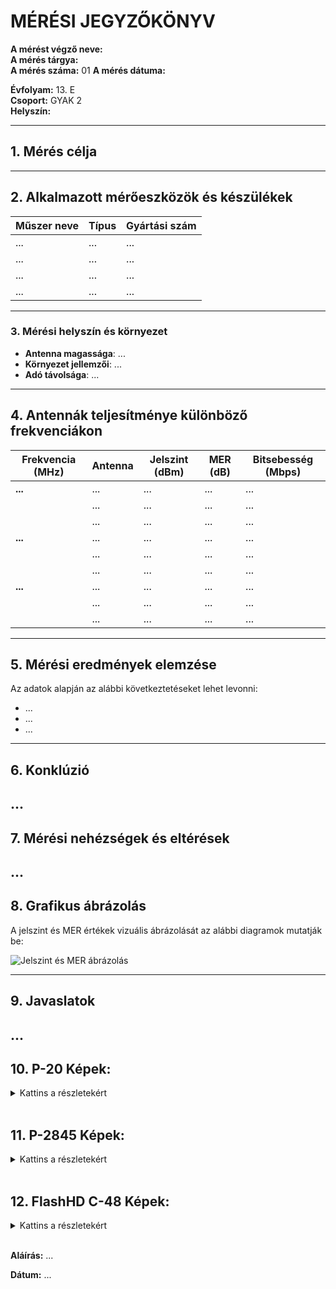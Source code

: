 

# MÉRÉSI JEGYZŐKÖNYV

**A mérést végző neve:**  
**A mérés tárgya:**   
**A mérés száma:**  01
**A mérés dátuma:**   
  

**Évfolyam:** 13. E  
**Csoport:** GYAK 2  
**Helyszín:**   

---

## 1. Mérés célja


---

## 2. Alkalmazott mérőeszközök és készülékek

| Műszer neve                         | Típus       | Gyártási szám |
| ----------------------------------- | ----------- | ------------- |
| ...  | ...   | ...          |
| ...                             | ...       | ...    |
| ...                             | ...       | ...    |
| ...                 | ...       | ...           |

---

### 3. **Mérési helyszín és környezet**
- **Antenna magassága**: ...
- **Környezet jellemzői**: ...
- **Adó távolsága**: ...

---

## 4. Antennák teljesítménye különböző frekvenciákon

| Frekvencia (MHz) | Antenna          | Jelszint (dBm) | MER (dB) | Bitsebesség (Mbps) |
| ---------------- | ---------------- | -------------- | -------- | ------------------ |
| **...**      | ...        | ...          | ...     | ...          |
|                  | ...      | ...          | ...     | ...          |
|                  | ... | ...          | ...     | ...          |
| **...**      | ...        | ...          | ...     | ...          |
|                  | ...      | ...          | ...     | ...         |
|                  | ... | ...          | ...     | ...          |
| **...**      | ...        | ...          | ...     | ...          |
|                  | ...      | ...          | ...     | ...          |
|                  | ... | ...          | ...     | ...          |

---

## 5. Mérési eredmények elemzése
Az adatok alapján az alábbi következtetéseket lehet levonni:

- ...
- ...
- ...
---

## 6. Konklúzió
...
---

## 7. Mérési nehézségek és eltérések
...
---

## 8. Grafikus ábrázolás
A jelszint és MER értékek vizuális ábrázolását az alábbi diagramok mutatják be:

![Jelszint és MER ábrázolás](...) 

---

## 9. Javaslatok
...
---

## 10. P-20 Képek:
<details>
<summary>Kattins a részletekért</summary>

**474Mhz Mért Képek:**
    <img src=...>
    <img src=...>

---

**570MHz Mért Képek**
    <img src=...>
    <img src=...>

---

**706MHz Mért Képek**
    <img src=...>
    <img src=...>

---

</details>

<br>

## 11. P-2845 Képek:
<details>

<summary>Kattins a részletekért</summary>

**474Mhz Mért Képek:**
    <img ...>
    <img ...>

---

**570MHz Mért Képek**
    <img ...>
    <img ...>

---

**706MHz Mért Képek**
    <img ...>
    <img ...>

---

</details>

<br>

## 12. FlashHD C-48 Képek:
<details>
<summary>Kattins a részletekért</summary>

**474Mhz Mért Képek:**
    <img ...>
    <img ...>

---

**570MHz Mért Képek**
    <img ...>
    <img ...>

---

**706MHz Mért Képek**
    <img ...>
    <img ...>

---

</details>


<br>

**Aláírás:** ...

**Dátum:** ...
